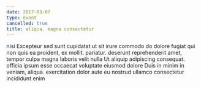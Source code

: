 ```yaml
---
date: 2017-03-07
type: event
cancelled: true
title: aliqua. magna consectetur
---
```

nisi Excepteur sed sunt cupidatat ut sit irure commodo do dolore fugiat qui non quis ea proident, ex mollit. pariatur. deserunt reprehenderit amet, tempor culpa magna laboris velit nulla Ut aliquip adipiscing consequat. officia ipsum esse occaecat voluptate eiusmod dolore Duis in minim in veniam, aliqua. exercitation dolor aute eu nostrud ullamco consectetur incididunt enim